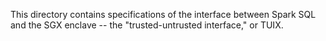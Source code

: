 This directory contains specifications of the interface between Spark SQL and
the SGX enclave -- the "trusted-untrusted interface," or TUIX.
